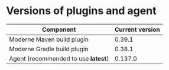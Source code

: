 # Versions of plugins and agent

| Component                             | Current version |
| ------------------------------------- | --------------- |
| Moderne Maven build plugin            | 0.39.1          |
| Moderne Gradle build plugin           | 0.38.1          |
| Agent (recommended to use **latest**) | 0.137.0         |

